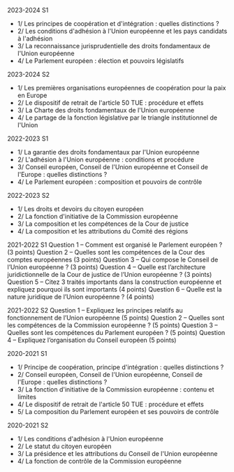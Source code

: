 2023-2024 S1
- 1/ Les principes de coopération et d'intégration : quelles distinctions ?
- 2/ Les conditions d'adhésion à l'Union européenne et les pays candidats à l'adhésion
- 3/ La reconnaissance jurisprudentielle des droits fondamentaux de l'Union européenne
- 4/ Le Parlement européen : élection et pouvoirs législatifs

2023-2024 S2
- 1/ Les premières organisations européennes de coopération pour la paix en Europe
- 2/ Le dispositif de retrait de l'article 50 TUE : procédure et effets
- 3/ La Charte des droits fondamentaux de l'Union européenne
- 4/ Le partage de la fonction législative par le triangle institutionnel de l'Union

2022-2023 S1
- 1/ La garantie des droits fondamentaux par l'Union européenne
- 2/ L'adhésion à l'Union européenne : conditions et procédure
- 3/ Conseil européen, Conseil de l'Union européenne et Conseil de l'Europe : quelles distinctions ?
- 4/ Le Parlement européen : composition et pouvoirs de contrôle

2022-2023 S2
- 1/ Les droits et devoirs du citoyen européen
- 2/ La fonction d'initiative de la Commission européenne
- 3/ La composition et les compétences de la Cour de justice
- 4/ La composition et les attributions du Comité des régions

2021-2022 S1
Question 1 – Comment est organisé le Parlement européen ? (3 points)
Question 2 – Quelles sont les compétences de la Cour des comptes européennes (3 points)
Question 3 – Qui compose le Conseil de l’Union européenne ? (3 points)
Question 4 – Quelle est l’architecture juridictionnelle de la Cour de justice de l’Union européenne ? (3
points)
Question 5 – Citez 3 traités importants dans la construction européenne et expliquez pourquoi ils sont
importants (4 points)
Question 6 – Quelle est la nature juridique de l’Union européenne ? (4 points)

2021-2022 S2
Question 1 – Expliquez les principes relatifs au fonctionnement de l’Union européenne (5 points)
Question 2 – Quelles sont les compétences de la Commission européenne ? (5 points)
Question 3 – Quelles sont les compétences du Parlement européen ? (5 points)
Question 4 – Expliquez l’organisation du Conseil européen (5 points)

2020-2021 S1
- 1/ Principe de coopération, principe d'intégration : quelles distinctions ?
- 2/ Conseil européen, Conseil de l'Union européenne, Conseil de l'Europe : quelles distinctions ?
- 3/ La fonction d'initiative de la Commission européenne : contenu et limites
- 4/ Le dispositif de retrait de l'article 50 TUE : procédure et effets
- 5/ La composition du Parlement européen et ses pouvoirs de contrôle

2020-2021 S2
- 1/ Les conditions d'adhésion à l'Union européenne
- 2/ Le statut du citoyen européen
- 3/ La présidence et les attributions du Conseil de l'Union européenne
- 4/ La fonction de contrôle de la Commission européenne